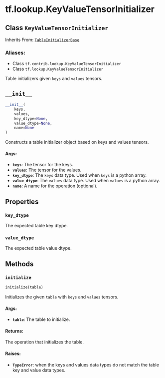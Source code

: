 <div itemscope itemtype="http://developers.google.com/ReferenceObject">
<meta itemprop="name" content="tf.lookup.KeyValueTensorInitializer" />
<meta itemprop="path" content="Stable" />
<meta itemprop="property" content="key_dtype"/>
<meta itemprop="property" content="value_dtype"/>
<meta itemprop="property" content="__init__"/>
<meta itemprop="property" content="initialize"/>
</div>

# tf.lookup.KeyValueTensorInitializer

## Class `KeyValueTensorInitializer`

Inherits From: [`TableInitializerBase`](../../tf/contrib/lookup/TableInitializerBase.md)

### Aliases:

* Class `tf.contrib.lookup.KeyValueTensorInitializer`
* Class `tf.lookup.KeyValueTensorInitializer`

Table initializers given `keys` and `values` tensors.

<h2 id="__init__"><code>__init__</code></h2>

``` python
__init__(
    keys,
    values,
    key_dtype=None,
    value_dtype=None,
    name=None
)
```

Constructs a table initializer object based on keys and values tensors.

#### Args:

* <b>`keys`</b>: The tensor for the keys.
* <b>`values`</b>: The tensor for the values.
* <b>`key_dtype`</b>: The `keys` data type. Used when `keys` is a python array.
* <b>`value_dtype`</b>: The `values` data type. Used when `values` is a python array.
* <b>`name`</b>: A name for the operation (optional).



## Properties

<h3 id="key_dtype"><code>key_dtype</code></h3>

The expected table key dtype.

<h3 id="value_dtype"><code>value_dtype</code></h3>

The expected table value dtype.



## Methods

<h3 id="initialize"><code>initialize</code></h3>

``` python
initialize(table)
```

Initializes the given `table` with `keys` and `values` tensors.

#### Args:

* <b>`table`</b>: The table to initialize.


#### Returns:

The operation that initializes the table.


#### Raises:

* <b>`TypeError`</b>: when the keys and values data types do not match the table
  key and value data types.



